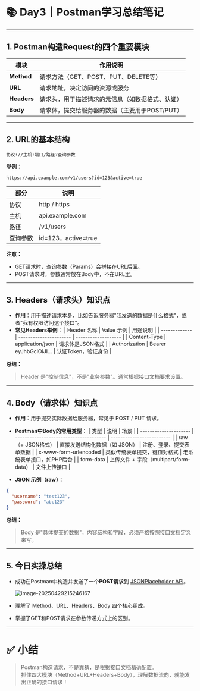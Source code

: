 # 📚 Day3｜Postman学习总结笔记

---

## 1. Postman构造Request的四个重要模块

| 模块        | 作用说明                                         |
| ----------- | ------------------------------------------------ |
| **Method**  | 请求方法（GET、POST、PUT、DELETE等）             |
| **URL**     | 请求地址，决定访问的资源或服务                   |
| **Headers** | 请求头，用于描述请求的元信息（如数据格式、认证） |
| **Body**    | 请求体，提交给服务器的数据（主要用于POST/PUT）   |

---

## 2. URL的基本结构

```
协议://主机:端口/路径?查询参数
```

**举例：**
```
https://api.example.com/v1/users?id=123&active=true
```

| 部分     | 说明                |
| -------- | ------------------- |
| 协议     | http / https        |
| 主机     | api.example.com     |
| 路径     | /v1/users           |
| 查询参数 | id=123，active=true |

**注意：**
- GET请求时，查询参数（Params）会拼接在URL后面。
- POST请求时，参数通常放在Body中，不在URL里。

---

## 3. Headers（请求头）知识点

- **作用**：用于描述请求本身，比如告诉服务器"我发送的数据是什么格式"，或者"我有权限访问这个接口"。
- **常见Headers举例**：
  | Header 名称   | Value 示例             | 用途说明            |
  | ------------- | ---------------------- | ------------------- |
  | Content-Type  | application/json       | 请求体是JSON格式    |
  | Authorization | Bearer eyJhbGciOiJI... | 认证Token，验证身份 |

**总结：**
> Header 是"控制信息"，不是"业务参数"。通常根据接口文档要求设置。

---

## 4. Body（请求体）知识点

- **作用**：用于提交实际数据给服务器，常见于 POST / PUT 请求。
- **Postman中Body的常用类型**：
  | 类型                  | 说明                                   | 场景                      |
  | --------------------- | -------------------------------------- | ------------------------- |
  | raw（+ JSON格式）     | 直接发送结构化数据（如 JSON）          | 注册、登录、提交表单数据  |
  | x-www-form-urlencoded | 类似传统表单提交，键值对格式           | 老系统表单接口，如PHP后台 |
  | form-data             | 上传文件 + 字段（multipart/form-data） | 文件上传接口              |

- **JSON 示例（raw）**：
```json
{
  "username": "test123",
  "password": "abc123"
}
```

**总结：**
> Body 是"具体提交的数据"，内容结构和字段，必须严格按照接口文档定义来写。

---

## 5. 今日实操总结

- 成功在Postman中构造并发送了一个**POST请求**到 [JSONPlaceholder API](https://jsonplaceholder.typicode.com/posts)。

  <img src="/Users/macbook/Library/Application Support/typora-user-images/image-20250429215246167.png" alt="image-20250429215246167" style="zoom:3%0;" />
- 理解了 Method、URL、Headers、Body 四个核心组成。
- 掌握了GET和POST请求在参数传递方式上的区别。

---

# ✅ 小结

> Postman构造请求，不是靠猜，是根据接口文档精确配置。  
> 抓住四大模块（Method+URL+Headers+Body），理解数据流向，就能发出正确的接口请求！
